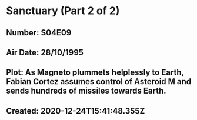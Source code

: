 # Sanctuary (Part 2 of 2)
## Number: S04E09
## Air Date: 28/10/1995
## Plot: As Magneto plummets helplessly to Earth, Fabian Cortez assumes control of Asteroid M and sends hundreds of missiles towards Earth.
## Created: 2020-12-24T15:41:48.355Z